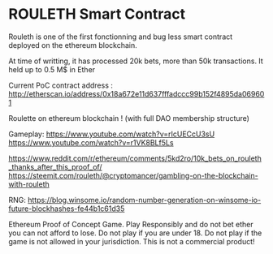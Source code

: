 # ROULETH Smart Contract

Rouleth is one of the first fonctionning and bug less smart contract deployed on the ethereum blockchain.

At time of writting, it has processed 20k bets, more than 50k transactions.
It held up to 0.5 M$ in Ether

Current PoC contract address :
http://etherscan.io/address/0x18a672e11d637fffadccc99b152f4895da069601

 Roulette on ethereum blockchain !
  (with full DAO membership structure) 

Gameplay:
https://www.youtube.com/watch?v=rIcUECcU3sU
https://www.youtube.com/watch?v=r1VK8BLf5Ls

https://www.reddit.com/r/ethereum/comments/5kd2ro/10k_bets_on_rouleth_thanks_after_this_proof_of/
https://steemit.com/rouleth/@cryptomancer/gambling-on-the-blockchain-with-rouleth


RNG:
https://blog.winsome.io/random-number-generation-on-winsome-io-future-blockhashes-fe44b1c61d35
   
 Ethereum Proof of Concept Game. Play Responsibly and do not bet ether you can not afford to lose. Do not play if you are under 18.  Do not play if the game is not allowed in your jurisdiction. This is not a commercial product!

